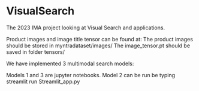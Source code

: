 # VisualSearch
The 2023 IMA project looking at Visual Search and applications.

Product images and image title tensor can be found at: 
The product images should be stored in myntradataset/images/
The image_tensor.pt should be saved in folder tensors/

We have implemented 3 multimodal search models:

Models 1 and 3 are jupyter notebooks. Model 2 can be run be typing streamlit run Streamlit_app.py
